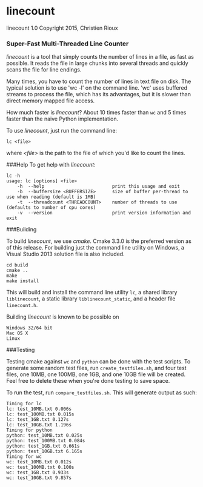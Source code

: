 # linecount
linecount 1.0 Copyright 2015, Christien Rioux

### Super-Fast Multi-Threaded Line Counter

*linecount* is a tool that simply counts the number of lines in a file, as fast as possible. It reads the file in large chunks into several threads and quickly scans the file for line endings.

Many times, you have to count the number of lines in text file on disk. The typical solution is to use 'wc -l' on the command line. 'wc' uses buffered streams to process the file, which has its advantages, but it is slower than direct memory mapped file access.

How much faster is *linecount*? About 10 times faster than `wc` and 5 times faster than the naive Python implementation.

To use *linecount*, just run the command line:

```
lc <file>
```
where *\<file\>* is the path to the file of which you'd like to count the lines. 

###Help
To get help with *linecount*:

```
lc -h
usage: lc [options] <file>
    -h  --help                         print this usage and exit
    -b  --buffersize <BUFFERSIZE>      size of buffer per-thread to use when reading (default is 1MB)
    -t  --threadcount <THREADCOUNT>    number of threads to use (defaults to number of cpu cores)
    -v  --version                      print version information and exit
```

###Building

To build *linecount*, we use *cmake*. Cmake 3.3.0 is the preferred version as of this release. For building just the command line utility on Windows, a Visual Studio 2013 solution file is also included.

```
cd build
cmake ..
make
make install
```

This will build and install the command line utility `lc`, a shared library `liblinecount`, a static library `liblinecount_static`, and a header file `linecount.h`.

Building *linecount* is known to be possible on

```
Windows 32/64 bit
Mac OS X
Linux
``` 

###Testing

Testing cmake against `wc` and `python` can be done with the test scripts. To generate some random test files, run `create_testfiles.sh`, and four test files,    one 10MB, one 100MB, one 1GB, and one 10GB file will be created. Feel free to delete these when you're done testing to save space.

To run the test, run `compare_testfiles.sh`. This will generate output as such:

```
Timing for lc
lc: test_10MB.txt 0.006s
lc: test_100MB.txt 0.015s
lc: test_1GB.txt 0.127s
lc: test_10GB.txt 1.196s
Timing for python
python: test_10MB.txt 0.025s
python: test_100MB.txt 0.084s
python: test_1GB.txt 0.661s
python: test_10GB.txt 6.165s
Timing for wc
wc: test_10MB.txt 0.012s
wc: test_100MB.txt 0.100s
wc: test_1GB.txt 0.933s
wc: test_10GB.txt 9.857s
``` 